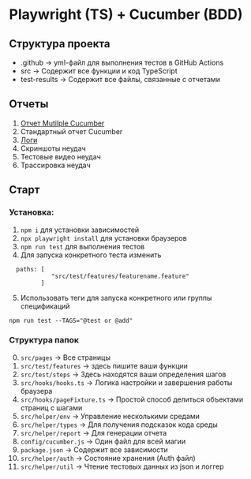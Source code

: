 # Playwright (TS) + Cucumber (BDD)

## Структура проекта

- .github -> yml-файл для выполнения тестов в GitHub Actions
- src -> Содержит все функции и код TypeScript
- test-results -> Содержит все файлы, связанные с отчетами

## Отчеты

1. [Отчет Mutilple Cucumber](https://github.com/WasiqB/multiple-cucumber-html-reporter)
2. Стандартный отчет Cucumber
3. [Логи](https://www.npmjs.com/package/winston)
4. Скриншоты неудач
5. Тестовые видео неудач
6. Трассировка неудач


## Старт

### Установка:

1. `npm i` для установки зависимостей
2. `npx playwright install` для установки браузеров
3. `npm run test` для выполнения тестов
4. Для запуска конкретного теста изменить
```
  paths: [
            "src/test/features/featurename.feature"
         ] 
```
5. Использовать теги для запуска конкретного или группы спецификаций
```
npm run test --TAGS="@test or @add"
```

### Структура папок
0. `src/pages` -> Все страницы 
1. `src/test/features` -> здесь пишите ваши функции
2. `src/test/steps` -> Здесь находятся ваши определения шагов
3. `src/hooks/hooks.ts` -> Логика настройки и завершения работы браузера
4. `src/hooks/pageFixture.ts` -> Простой способ делиться объектами страниц с шагами
5. `src/helper/env` -> Управление несколькими средами
6. `src/helper/types` -> Для получения подсказок кода среды
7. `src/helper/report` -> Для генерации отчета
8. `config/cucumber.js` -> Один файл для всей магии
9. `package.json` -> Содержит все зависимости
10. `src/helper/auth` -> Состояние хранения (Auth файл)
11. `src/helper/util` -> Чтение тестовых данных из json и логгер

